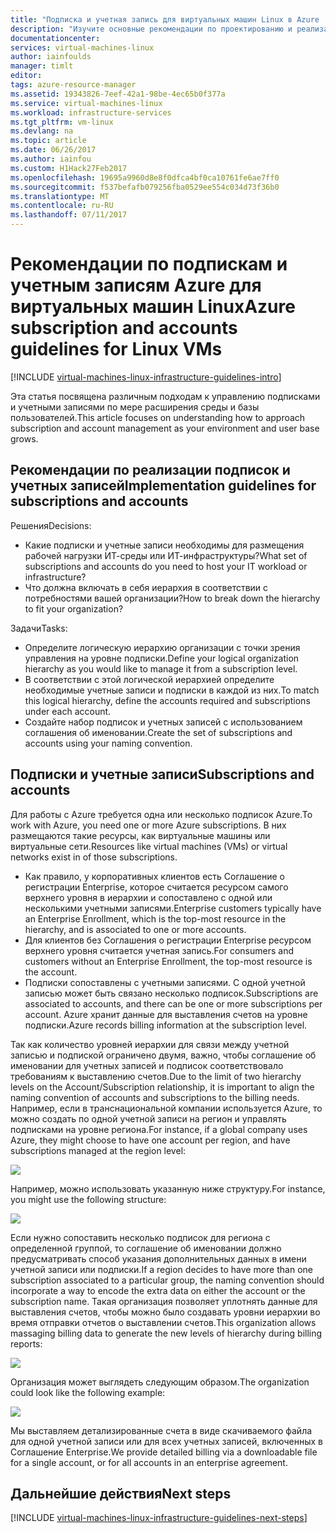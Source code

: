 ```yaml
---
title: "Подписка и учетная запись для виртуальных машин Linux в Azure | Документация Майкрософт"
description: "Изучите основные рекомендации по проектированию и реализации, касающиеся подписок и учетных записей в Azure."
documentationcenter: 
services: virtual-machines-linux
author: iainfoulds
manager: timlt
editor: 
tags: azure-resource-manager
ms.assetid: 19343826-7eef-42a1-98be-4ec65b0f377a
ms.service: virtual-machines-linux
ms.workload: infrastructure-services
ms.tgt_pltfrm: vm-linux
ms.devlang: na
ms.topic: article
ms.date: 06/26/2017
ms.author: iainfou
ms.custom: H1Hack27Feb2017
ms.openlocfilehash: 19695a9960d8e8f0dfca4bf0ca10761fe6ae7ff0
ms.sourcegitcommit: f537befafb079256fba0529ee554c034d73f36b0
ms.translationtype: MT
ms.contentlocale: ru-RU
ms.lasthandoff: 07/11/2017
---
```

# <a name="azure-subscription-and-accounts-guidelines-for-linux-vms"></a><span data-ttu-id="0a344-103">Рекомендации по подпискам и учетным записям Azure для виртуальных машин Linux</span><span class="sxs-lookup"><span data-stu-id="0a344-103">Azure subscription and accounts guidelines for Linux VMs</span></span>

[!INCLUDE [virtual-machines-linux-infrastructure-guidelines-intro](../../../includes/virtual-machines-linux-infrastructure-guidelines-intro.md)]

<span data-ttu-id="0a344-104">Эта статья посвящена различным подходам к управлению подписками и учетными записями по мере расширения среды и базы пользователей.</span><span class="sxs-lookup"><span data-stu-id="0a344-104">This article focuses on understanding how to approach subscription and account management as your environment and user base grows.</span></span>

## <a name="implementation-guidelines-for-subscriptions-and-accounts"></a><span data-ttu-id="0a344-105">Рекомендации по реализации подписок и учетных записей</span><span class="sxs-lookup"><span data-stu-id="0a344-105">Implementation guidelines for subscriptions and accounts</span></span>
<span data-ttu-id="0a344-106">Решения</span><span class="sxs-lookup"><span data-stu-id="0a344-106">Decisions:</span></span>

* <span data-ttu-id="0a344-107">Какие подписки и учетные записи необходимы для размещения рабочей нагрузки ИТ-среды или ИТ-инфраструктуры?</span><span class="sxs-lookup"><span data-stu-id="0a344-107">What set of subscriptions and accounts do you need to host your IT workload or infrastructure?</span></span>
* <span data-ttu-id="0a344-108">Что должна включать в себя иерархия в соответствии с потребностями вашей организации?</span><span class="sxs-lookup"><span data-stu-id="0a344-108">How to break down the hierarchy to fit your organization?</span></span>

<span data-ttu-id="0a344-109">Задачи</span><span class="sxs-lookup"><span data-stu-id="0a344-109">Tasks:</span></span>

* <span data-ttu-id="0a344-110">Определите логическую иерархию организации с точки зрения управления на уровне подписки.</span><span class="sxs-lookup"><span data-stu-id="0a344-110">Define your logical organization hierarchy as you would like to manage it from a subscription level.</span></span>
* <span data-ttu-id="0a344-111">В соответствии с этой логической иерархией определите необходимые учетные записи и подписки в каждой из них.</span><span class="sxs-lookup"><span data-stu-id="0a344-111">To match this logical hierarchy, define the accounts required and subscriptions under each account.</span></span>
* <span data-ttu-id="0a344-112">Создайте набор подписок и учетных записей с использованием соглашения об именовании.</span><span class="sxs-lookup"><span data-stu-id="0a344-112">Create the set of subscriptions and accounts using your naming convention.</span></span>

## <a name="subscriptions-and-accounts"></a><span data-ttu-id="0a344-113">Подписки и учетные записи</span><span class="sxs-lookup"><span data-stu-id="0a344-113">Subscriptions and accounts</span></span>
<span data-ttu-id="0a344-114">Для работы с Azure требуется одна или несколько подписок Azure.</span><span class="sxs-lookup"><span data-stu-id="0a344-114">To work with Azure, you need one or more Azure subscriptions.</span></span> <span data-ttu-id="0a344-115">В них размещаются такие ресурсы, как виртуальные машины или виртуальные сети.</span><span class="sxs-lookup"><span data-stu-id="0a344-115">Resources like virtual machines (VMs) or virtual networks exist in of those subscriptions.</span></span>

* <span data-ttu-id="0a344-116">Как правило, у корпоративных клиентов есть Соглашение о регистрации Enterprise, которое считается ресурсом самого верхнего уровня в иерархии и сопоставлено с одной или несколькими учетными записями.</span><span class="sxs-lookup"><span data-stu-id="0a344-116">Enterprise customers typically have an Enterprise Enrollment, which is the top-most resource in the hierarchy, and is associated to one or more accounts.</span></span>
* <span data-ttu-id="0a344-117">Для клиентов без Соглашения о регистрации Enterprise ресурсом верхнего уровня считается учетная запись.</span><span class="sxs-lookup"><span data-stu-id="0a344-117">For consumers and customers without an Enterprise Enrollment, the top-most resource is the account.</span></span>
* <span data-ttu-id="0a344-118">Подписки сопоставлены с учетными записями. С одной учетной записью может быть связано несколько подписок.</span><span class="sxs-lookup"><span data-stu-id="0a344-118">Subscriptions are associated to accounts, and there can be one or more subscriptions per account.</span></span> <span data-ttu-id="0a344-119">Azure хранит данные для выставления счетов на уровне подписки.</span><span class="sxs-lookup"><span data-stu-id="0a344-119">Azure records billing information at the subscription level.</span></span>

<span data-ttu-id="0a344-120">Так как количество уровней иерархии для связи между учетной записью и подпиской ограничено двумя, важно, чтобы соглашение об именовании для учетных записей и подписок соответствовало требованиям к выставлению счетов.</span><span class="sxs-lookup"><span data-stu-id="0a344-120">Due to the limit of two hierarchy levels on the Account/Subscription relationship, it is important to align the naming convention of accounts and subscriptions to the billing needs.</span></span> <span data-ttu-id="0a344-121">Например, если в транснациональной компании используется Azure, то можно создать по одной учетной записи на регион и управлять подписками на уровне региона.</span><span class="sxs-lookup"><span data-stu-id="0a344-121">For instance, if a global company uses Azure, they might choose to have one account per region, and have subscriptions managed at the region level:</span></span>

![](media/virtual-machines-common-infrastructure-service-guidelines/sub01.png)

<span data-ttu-id="0a344-122">Например, можно использовать указанную ниже структуру.</span><span class="sxs-lookup"><span data-stu-id="0a344-122">For instance, you might use the following structure:</span></span>

![](media/virtual-machines-common-infrastructure-service-guidelines/sub02.png)

<span data-ttu-id="0a344-123">Если нужно сопоставить несколько подписок для региона с определенной группой, то соглашение об именовании должно предусматривать способ указания дополнительных данных в имени учетной записи или подписки.</span><span class="sxs-lookup"><span data-stu-id="0a344-123">If a region decides to have more than one subscription associated to a particular group, the naming convention should incorporate a way to encode the extra data on either the account or the subscription name.</span></span> <span data-ttu-id="0a344-124">Такая организация позволяет уплотнять данные для выставления счетов, чтобы можно было создавать уровни иерархии во время отправки отчетов о выставлении счетов.</span><span class="sxs-lookup"><span data-stu-id="0a344-124">This organization allows massaging billing data to generate the new levels of hierarchy during billing reports:</span></span>

![](media/virtual-machines-common-infrastructure-service-guidelines/sub03.png)

<span data-ttu-id="0a344-125">Организация может выглядеть следующим образом.</span><span class="sxs-lookup"><span data-stu-id="0a344-125">The organization could look like the following example:</span></span>

![](media/virtual-machines-common-infrastructure-service-guidelines/sub04.png)

<span data-ttu-id="0a344-126">Мы выставляем детализированные счета в виде скачиваемого файла для одной учетной записи или для всех учетных записей, включенных в Соглашение Enterprise.</span><span class="sxs-lookup"><span data-stu-id="0a344-126">We provide detailed billing via a downloadable file for a single account, or for all accounts in an enterprise agreement.</span></span>

## <a name="next-steps"></a><span data-ttu-id="0a344-127">Дальнейшие действия</span><span class="sxs-lookup"><span data-stu-id="0a344-127">Next steps</span></span>
[!INCLUDE [virtual-machines-linux-infrastructure-guidelines-next-steps](../../../includes/virtual-machines-linux-infrastructure-guidelines-next-steps.md)]

